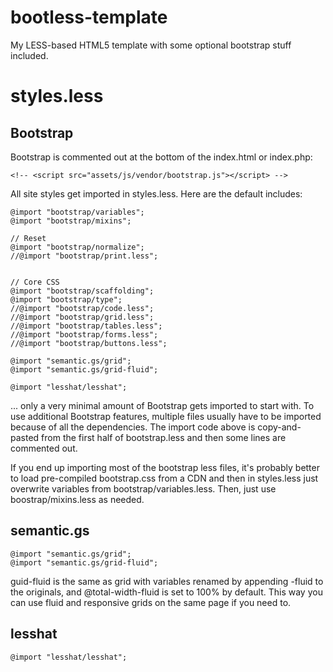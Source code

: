 bootless-template
=================

My LESS-based HTML5 template with some optional bootstrap stuff included.


styles.less
===========

Bootstrap
---------

Bootstrap is commented out at the bottom of the index.html or index.php:

```
<!-- <script src="assets/js/vendor/bootstrap.js"></script> -->
```


All site styles get imported in styles.less. Here are the default includes:

```
@import "bootstrap/variables";
@import "bootstrap/mixins";

// Reset
@import "bootstrap/normalize";
//@import "bootstrap/print.less";


// Core CSS
@import "bootstrap/scaffolding";
@import "bootstrap/type";
//@import "bootstrap/code.less";
//@import "bootstrap/grid.less";
//@import "bootstrap/tables.less";
//@import "bootstrap/forms.less";
//@import "bootstrap/buttons.less";

@import "semantic.gs/grid";
@import "semantic.gs/grid-fluid";

@import "lesshat/lesshat";
```

... only a very minimal amount of Bootstrap gets imported to start with. To use additional Bootstrap features,
multiple files usually have to be imported because of all the dependencies. The import code above is copy-and-pasted
from the first half of bootstrap.less and then some lines are commented out.

If you end up importing most of the bootstrap less files, it's probably better to load
pre-compiled bootstrap.css from a CDN and then in styles.less just overwrite variables
from bootstrap/variables.less. Then, just use boostrap/mixins.less as needed.


semantic.gs
-----------

```
@import "semantic.gs/grid";
@import "semantic.gs/grid-fluid";
```

guid-fluid is the same as grid with variables renamed by appending -fluid to the originals, and @total-width-fluid is set
to 100% by default. This way you can use fluid and responsive grids on the same page if you need to.


lesshat
-------

```
@import "lesshat/lesshat";
```
